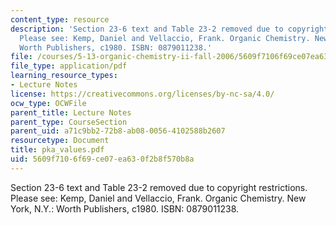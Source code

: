 ```yaml
---
content_type: resource
description: 'Section 23-6 text and Table 23-2 removed due to copyright restrictions.
  Please see: Kemp, Daniel and Vellaccio, Frank. Organic Chemistry. New York, N.Y.:
  Worth Publishers, c1980. ISBN: 0879011238.'
file: /courses/5-13-organic-chemistry-ii-fall-2006/5609f7106f69ce07ea630f2b8f570b8a_pka_values.pdf
file_type: application/pdf
learning_resource_types:
- Lecture Notes
license: https://creativecommons.org/licenses/by-nc-sa/4.0/
ocw_type: OCWFile
parent_title: Lecture Notes
parent_type: CourseSection
parent_uid: a71c9bb2-72b8-ab08-0056-4102588b2607
resourcetype: Document
title: pka_values.pdf
uid: 5609f710-6f69-ce07-ea63-0f2b8f570b8a
---
```

Section 23-6 text and Table 23-2 removed due to copyright restrictions. Please see: Kemp, Daniel and Vellaccio, Frank. Organic Chemistry. New York, N.Y.: Worth Publishers, c1980. ISBN: 0879011238.